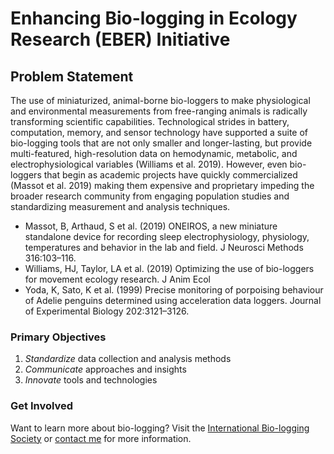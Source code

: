 # Enhancing Bio-logging in Ecology Research (EBER) Initiative

## Problem Statement
The use of miniaturized, animal-borne bio-loggers to make physiological and environmental measurements from free-ranging animals is radically transforming scientific capabilities. Technological strides in battery, computation, memory, and sensor technology have supported a suite of bio-logging tools that are not only smaller and longer-lasting, but provide multi-featured, high-resolution data on hemodynamic, metabolic, and electrophysiological variables (Williams et al. 2019). However, even bio-loggers that begin as academic projects have quickly commercialized (Massot et al. 2019) making them expensive and proprietary impeding the broader research community from engaging population studies and standardizing measurement and analysis techniques.

- Massot, B, Arthaud, S et al. (2019) ONEIROS, a new miniature standalone device for recording sleep electrophysiology, physiology, temperatures and behavior in the lab and field. J Neurosci Methods 316:103–116.
- Williams, HJ, Taylor, LA et al. (2019) Optimizing the use of bio-loggers for movement ecology research. J Anim Ecol 
- Yoda, K, Sato, K et al. (1999) Precise monitoring of porpoising behaviour of Adelie penguins determined using acceleration data loggers. Journal of Experimental Biology 202:3121–3126.

### Primary Objectives

1. _Standardize_ data collection and analysis methods
2. _Communicate_ approaches and insights
3. _Innovate_ tools and technologies

### Get Involved

Want to learn more about bio-logging? Visit the [International Bio-logging Society](https://www.bio-logging.net) or [contact me](http://gaidi.ca) for more information.
